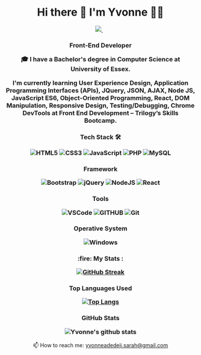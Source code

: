 

<h1 align='center'>
  Hi there 👋 I'm Yvonne 👩‍💻
  </h1>

<p align='center'>
    
  <a href="https://www.linkedin.com/in/yvonne-adedeji/">
    <img src="https://img.shields.io/badge/linkedin-%230077B5.svg?&style=for-the-badge&logo=linkedin&logoColor=white" />
  </a>&nbsp;&nbsp;
</p>

<!--<h3 align='center'>

  ![](https://komarev.com/ghpvc/?username=yvonnesarah)
  
  </h3> -->
  

<h3 align='center'>
   
   Front-End Developer<br>
 
 🎓&nbsp;I have a Bachelor's degree in Computer Science at University of Essex.<br>
 
 I'm currently learning User Experience Design, Application Programming Interfaces (APIs), JQuery, JSON, AJAX, Node JS, JavaScript ES6, Object-Oriented Programming, React, DOM Manipulation, Responsive Design, Testing/Debugging, Chrome DevTools at Front End Development – Trilogy’s Skills Bootcamp.
 
</h3>

<h3 align="center">Tech Stack 🛠

![HTML5](https://img.shields.io/badge/html5-%23E34F26.svg?style=for-the-badge&logo=html5&logoColor=white)
![CSS3](https://img.shields.io/badge/css3-%231572B6.svg?style=for-the-badge&logo=css3&logoColor=white)
![JavaScript](https://img.shields.io/badge/javascript-%23323330.svg?style=for-the-badge&logo=javascript&logoColor=%23F7DF1E)
![PHP](https://img.shields.io/badge/php-%23777BB4.svg?style=for-the-badge&logo=php&logoColor=white)
![MySQL](https://img.shields.io/badge/MySQL-00000F?style=for-the-badge&logo=mysql&logoColor=white)

</h3>

<h3 align="center">Framework

![Bootstrap](https://img.shields.io/badge/Bootstrap-563D7C?style=for-the-badge&logo=bootstrap&logoColor=white)
![jQuery](https://img.shields.io/badge/jquery-%230769AD.svg?style=for-the-badge&logo=jquery&logoColor=white)
![NodeJS](https://img.shields.io/badge/node.js-6DA55F?style=for-the-badge&logo=node.js&logoColor=white)
![React](https://img.shields.io/badge/react-%2320232a.svg?style=for-the-badge&logo=react&logoColor=%2361DAFB)

</h3>

<h3 align="center">Tools

![VSCode](https://img.shields.io/badge/Visual_Studio_Code-0078D4?style=for-the-badge&logo=visual%20studio%20code&logoColor=white)
![GITHUB](https://img.shields.io/badge/GitHub-100000?style=for-the-badge&logo=github&logoColor=white)
![Git](https://img.shields.io/badge/git-%23F05033.svg?style=for-the-badge&logo=git&logoColor=white)

</h3>

<h3 align="center">Operative System

![Windows](https://img.shields.io/badge/Windows-0078D6?style=for-the-badge&logo=windows&logoColor=white)

</h3>

<h3 align="center"> :fire: My Stats :


[![GitHub Streak](http://github-readme-streak-stats.herokuapp.com?user=yvonnesarah&theme=dark&background=000000)](https://git.io/streak-stats)

</h3>


<h3 align="center">Top Languages Used


[![Top Langs](https://github-readme-stats.vercel.app/api/top-langs/?username=yvonnesarah&layout=compact&theme=vision-friendly-dark)](https://github.com/anuraghazra/github-readme-stats)


</h3>

<h3 align='center'>GitHub Stats 

![Yvonne's github stats](https://github-readme-stats.vercel.app/api?username=yvonnesarah&show_icons=true&theme=radical)


</h3>
  
<p align='center'>
  📫 How to reach me: <a href='mailto:yvonneadedeji.sarah@gmail.com'>yvonneadedeji.sarah@gmail.com</a>
</p>

<!--
**yvonnesarah/yvonnesarah** is a ✨ _special_ ✨ repository because its `README.md` (this file) appears on your GitHub profile.

Here are some ideas to get you started:

- 🔭 I’m currently working on ...
- 🌱 I’m currently learning ...
- 👯 I’m looking to collaborate on ...
- 🤔 I’m looking for help with ...
- 💬 Ask me about ...
- 📫 How to reach me: ...
- 😄 Pronouns: ...
- ⚡ Fun fact: ...
-->
